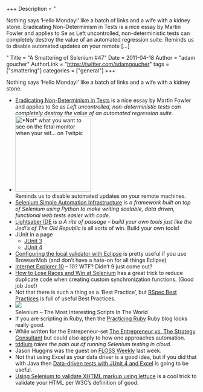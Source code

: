 +++
Description = "<p>Nothing says ‘Hello Monday!’ like a batch of links and a wife with a kidney stone. Eradicating Non-Determinism in Tests is a nice essay by Martin Fowler and applies to Se as Left uncontrolled, non-deterministic tests can completely destroy the value of an automated regression suite. Reminds us to disable automated updates on your remote […]</p>"
Title = "A Smattering of Selenium #47"
Date = 2011-04-18
Author = "adam goucher"
AuthorLink = "https://twitter.com/adamgoucher"
tags = ["smattering"]
categories = ["general"]
+++
<p>Nothing says &#8216;Hello Monday!&#8217; like a batch of links and a wife with a kidney stone.</p>
<ul>
<li><a href="http://martinfowler.com/articles/nonDeterminism.html">Eradicating Non-Determinism in Tests</a> is a nice essay by Martin Fowler and applies to Se as <i>Left uncontrolled, non-deterministic tests can completely destroy the value of an automated regression suite.</i></li>
<li><a href="http://twitpic.com/4kuem8" title="*Not* what you want to see on the fetal monitor when your wif... on Twitpic"><img src="https://i0.wp.com/twitpic.com/show/thumb/4kuem8.jpg" width="200" height="200" alt="*Not* what you want to see on the fetal monitor when your wif... on Twitpic"></a><br /> Reminds us to disable automated updates on your remote machines.</li>
<li><a href="https://launchpad.net/selenium-simple-test">Selenium Simple Automation Infrastructure</a> is <i>a framework built on top of Selenium using Python to make writing scalable, data driven, functional web tests easier with code</i>.</li>
<li><a href="http://lightsaberide.com/">Lightsaber IDE</a> is <i>a A rite of passage &#8211; build your own tools just like the Jedi&#8217;s of The Old Republic</i> is all sorts of win. Build your own tools!</li>
<li>JUnit in a page
<ul>
<li><a href="http://blog.thecodewhisperer.com/post/4559559633/classic-junit-3-on-one-page">JUnit 3</a></li>
<li><a href="http://blog.thecodewhisperer.com/post/4607284031/by-popular-demand-junit-4-on-one-page">JUnit 4</a></li>
</ul>
</li>
<li><a href="http://blog.browsermob.com/2011/04/configuring-the-local-validator-with-eclipse/">Configuring the local validator with Eclipse</a> is pretty useful if you use BrowserMob (and don&#8217;t have a hate-on for all things Eclipse)</li>
<li><a href="http://blogs.msdn.com/b/ie/archive/2011/04/12/native-html5-first-ie10-platform-preview-available-for-download.aspx">Internet Explorer 10</a> &#8211; 10? WTF? Didn&#8217;t 9 just come out?</a></li>
<li><a href="http://saucelabs.com/blog/index.php/2011/04/how-to-lose-races-and-win-at-selenium/">How to Lose Races and Win at Selenium</a> has a great trick to reduce duplicate code when creating custom synchronization functions. (Good job Joe!)</li>
<li>Not that there is such a thing as a &#8216;Best Practice&#8217;, but <a href="http://www.methodsandtools.com/tools/tools.php?rspec">RSpec Best Practices</a> is full of useful Best Practices.</li>
<li><img src="https://i2.wp.com/i.imgur.com/y7Hm9.jpg" /><br />Selenium &#8211; The Most Interesting Scripts In The World</li>
<li>If you are scripting in Ruby, then the <a href="http://blog.rubybestpractices.com/">Practicing Ruby</a> Ruby blog looks really good.</li>
<li>While written for the Entrepeneur-set <a href="http://blog.summation.net/2011/02/entrepreneur.html">The Entrepreneur vs. The Strategy Consultant</a> but could also apply to how one approaches automation.</li>
<li><a href="http://rubygems.org/gems/tddium-preview">tddium</a> <i>takes the pain out of running Selenium testing in cloud.</i></li>
<li>Jason Huggins was the guest on <a href="http://twit.tv/floss161">FLOSS Weekly</a> last week.</li>
<li>Not that using Excel as your data driver is a good idea, but if you did that with Java then <a href="http://weblogs.java.net/blog/johnsmart/archive/2009/11/28/data-driven-tests-junit-4-and-excel">Data-driven tests with JUnit 4 and Excel</a> is going to be useful.</li>
<li><a href="http://cburgmer.posterous.com/using-selenium-to-validate-xhtml-markup-using">Using Selenium to validate XHTML markup using lettuce</a> is a cool trick to validate your HTML per W3C&#8217;s definition of good.</li>
</ul>

